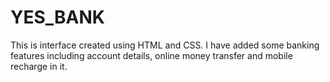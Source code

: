 # YES_BANK
This is interface created using HTML and CSS. I have added some banking features including account details, online money transfer and mobile recharge in it. 
